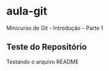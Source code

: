 # aula-git

Minicurso de Git - Introdução - Parte 1

## Teste do Repositório

Testando o arquivo README
